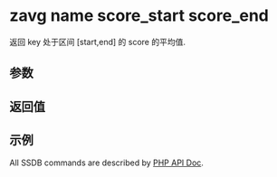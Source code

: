 # zavg name score_start score_end

返回 key 处于区间 [start,end] 的 score 的平均值.

## 参数

## 返回值

## 示例

All SSDB commands are described by [PHP API Doc](http://ssdb.io/docs/php/).
